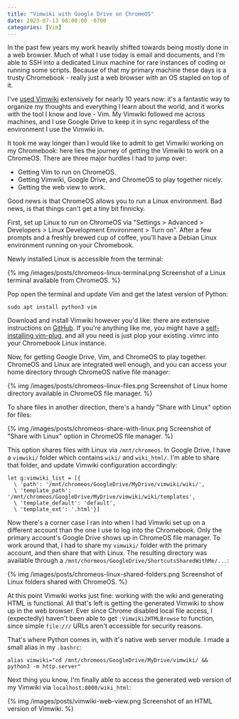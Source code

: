 ```yaml
---
title: "Vimwiki with Google Drive on ChromeOS"
date: 2023-07-13 08:00:00 -0700
categories: [Vim]
---
```


In the past few years my work heavily shifted towards being mostly done in a web browser. Much of what I use today is email and documents, and I'm able to SSH into a dedicated Linux machine for rare instances of coding or running some scripts. Because of that my primary machine these days is a trusty Chromebook - really just a web browser with an OS stapled on top of it.

I've [used Vimwiki][1] extensively for nearly 10 years now: it's a fantastic way to organize my thoughts and everything I learn about the world, and it works with the tool I know and love - Vim. My Vimwiki followed me across machines, and I use Google Drive to keep it in sync regardless of the environment I use the Vimwiki in.

It took me way longer than I would like to admit to get Vimwiki working on my Chromebook: here lies the journey of getting the Vimwiki to work on a ChromeOS. There are three major hurdles I had to jump over:

* Getting Vim to run on ChromeOS.
* Getting Vimwiki, Google Drive, and ChromeOS to play together nicely.
* Getting the web view to work.

Good news is that ChromeOS allows you to run a Linux environment. Bad news, is that things can't get a tiny bit finnicky.

First, set up Linux to run on ChromeOS via "Settings > Advanced > Developers > Linux Development Environment > Turn on". After a few prompts and a freshly brewed cup of coffee, you'll have a Debian Linux environment running on your Chromebook.

Newly installed Linux is accessible from the terminal:

{% img /images/posts/chromeos-linux-terminal.png Screenshot of a Linux terminal available from ChromeOS. %}

Pop open the terminal and update Vim and get the latest version of Python:

    sudo apt install python3 vim

Download and install Vimwiki however you'd like: there are extensive instructions on [GitHub][2]. If you're anything like me, you might have a [self-installing vim-plug][3], and all you need is just plop your existing .vimrc into your Chromebook Linux instance.

Now, for getting Google Drive, Vim, and ChromeOS to play together. ChromeOS and Linux are integrated well enough, and you can access your home directory through ChromeOS native file manager:

{% img /images/posts/chromeos-linux-files.png Screenshot of Linux home directory available in ChromeOS file manager. %}

To share files in another direction, there's a handy "Share with Linux" option for files:

{% img /images/posts/chromeos-share-with-linux.png Screenshot of "Share with Linux" option in ChromeOS file manager. %}

This option shares files with Linux via `/mnt/chromeos`. In Google Drive, I have a `vimwiki/` folder which contains `wiki/` and `wiki_html/`. I'm able to share that folder, and update Vimwiki configuration accordingly:

    let g:vimwiki_list = [{
      \ 'path': '/mnt/chromeos/GoogleDrive/MyDrive/vimwiki/wiki/',
      \ 'template_path': '/mnt/chromeos/GoogleDrive/MyDrive/vimwiki/wiki/templates',
      \ 'template_default': 'default',
      \ 'template_ext': '.html'}]

Now there's a corner case I ran into when I had Vimwiki set up on a different account than the one I use to log into the Chromebook. Only the primary account's Google Drive shows up in ChromeOS file manager. To work around that, I had to share my `vimwiki/` folder with the primary account, and then share that with Linux. The resulting directory was available through a `/mnt/chormeos/GoogleDrive/ShortcutsSharedWithMe/...`:

{% img /images/posts/chromeos-linux-shared-folders.png Screenshot of Linux folders shared with ChromeOS. %}

At this point Vimwiki works just fine: working with the wiki and generating HTML is functional. All that's left is getting the generated Vimwiki to show up in the web browser. Ever since Chrome disabled local file access, I (expectedly) haven't been able to get `:Vimwiki2HTMLBrowse` to function, since simple `file:///` URLs aren't accessible for security reasons.

That's where Python comes in, with it's native web server module. I made a small alias in my `.bashrc`:

    alias vimwiki="cd /mnt/chromeos/GoogleDrive/MyDrive/vimwiki/ && python3 -m http.server"

Next thing you know, I'm finally able to access the generated web version of my Vimwiki via `localhost:8000/wiki_html`:

{% img /images/posts/vimwiki-web-view.png Screenshot of an HTML version of Vimwiki. %}

[1]: https://www.rosipov.com/blog/personal-wiki-with-vimwiki/
[2]: https://github.com/vimwiki/vimwiki
[3]: https://www.rosipov.com/blog/cross-platform-vim-plug-setup/
